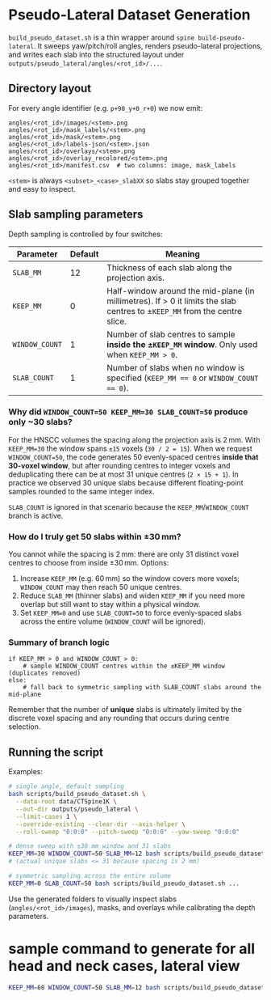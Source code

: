 # Pseudo-Lateral Dataset Generation

`build_pseudo_dataset.sh` is a thin wrapper around `spine build-pseudo-lateral`. It sweeps yaw/pitch/roll angles, renders pseudo-lateral projections, and writes each slab into the structured layout under `outputs/pseudo_lateral/angles/<rot_id>/...`.

## Directory layout

For every angle identifier (e.g. `p+90_y+0_r+0`) we now emit:

```
angles/<rot_id>/images/<stem>.png
angles/<rot_id>/mask_labels/<stem>.png
angles/<rot_id>/mask/<stem>.png
angles/<rot_id>/labels-json/<stem>.json
angles/<rot_id>/overlays/<stem>.png
angles/<rot_id>/overlay_recolored/<stem>.png
angles/<rot_id>/manifest.csv  # two columns: image, mask_labels
```

`<stem>` is always `<subset>_<case>_slabXX` so slabs stay grouped together and easy to inspect.

## Slab sampling parameters

Depth sampling is controlled by four switches:

| Parameter      | Default | Meaning |
|----------------|---------|---------|
| `SLAB_MM`      | 12      | Thickness of each slab along the projection axis.
| `KEEP_MM`      | 0       | Half-window around the mid-plane (in millimetres). If > 0 it limits the slab centres to ±`KEEP_MM` from the centre slice.
| `WINDOW_COUNT` | 1       | Number of slab centres to sample **inside the ±`KEEP_MM` window**. Only used when `KEEP_MM > 0`.
| `SLAB_COUNT`   | 1       | Number of slabs when no window is specified (`KEEP_MM == 0` or `WINDOW_COUNT == 0`).

### Why did `WINDOW_COUNT=50 KEEP_MM=30 SLAB_COUNT=50` produce only ~30 slabs?

For the HNSCC volumes the spacing along the projection axis is 2 mm. With `KEEP_MM=30` the window spans `±15` voxels (`30 / 2 = 15`). When we request `WINDOW_COUNT=50`, the code generates 50 evenly-spaced centres **inside that 30-voxel window**, but after rounding centres to integer voxels and deduplicating there can be at most 31 unique centres (`2 × 15 + 1`). In practice we observed 30 unique slabs because different floating-point samples rounded to the same integer index.

`SLAB_COUNT` is ignored in that scenario because the `KEEP_MM`/`WINDOW_COUNT` branch is active.

### How do I truly get 50 slabs within ±30 mm?

You cannot while the spacing is 2 mm: there are only 31 distinct voxel centres to choose from inside ±30 mm. Options:

1. Increase `KEEP_MM` (e.g. 60 mm) so the window covers more voxels; `WINDOW_COUNT` may then reach 50 unique centres.
2. Reduce `SLAB_MM` (thinner slabs) and widen `KEEP_MM` if you need more overlap but still want to stay within a physical window.
3. Set `KEEP_MM=0` and use `SLAB_COUNT=50` to force evenly-spaced slabs across the entire volume (`WINDOW_COUNT` will be ignored).

### Summary of branch logic

```
if KEEP_MM > 0 and WINDOW_COUNT > 0:
    # sample WINDOW_COUNT centres within the ±KEEP_MM window (duplicates removed)
else:
    # fall back to symmetric sampling with SLAB_COUNT slabs around the mid-plane
```

Remember that the number of **unique** slabs is ultimately limited by the discrete voxel spacing and any rounding that occurs during centre selection.

## Running the script

Examples:

```bash
# single angle, default sampling
bash scripts/build_pseudo_dataset.sh \
  --data-root data/CTSpine1K \
  --out-dir outputs/pseudo_lateral \
  --limit-cases 1 \
  --override-existing --clear-dir --axis-helper \
  --roll-sweep "0:0:0" --pitch-sweep "0:0:0" --yaw-sweep "0:0:0"

# dense sweep with ±30 mm window and 31 slabs
KEEP_MM=30 WINDOW_COUNT=50 SLAB_MM=12 bash scripts/build_pseudo_dataset.sh ...
# (actual unique slabs <= 31 because spacing is 2 mm)

# symmetric sampling across the entire volume
KEEP_MM=0 SLAB_COUNT=50 bash scripts/build_pseudo_dataset.sh ...
```

Use the generated folders to visually inspect slabs (`angles/<rot_id>/images`), masks, and overlays while calibrating the depth parameters.

# sample command to generate for all head and neck cases, lateral view

```bash
KEEP_MM=60 WINDOW_COUNT=50 SLAB_MM=12 bash scripts/build_pseudo_dataset.sh   --data-root data/CTSpine1K   --out-dir outputs/pseudo_lateral   --limit-cases 50   --override-existing --clear-dir --axis-helper --roll-sweep "0:0:0" --pitch-sweep "0:0:0" --yaw-sweep "0:0:0"
```